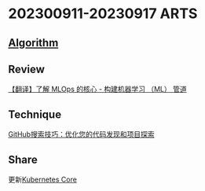 # 202300911-20230917 ARTS

## [Algorithm](Algorithm/)

## Review

[【翻译】了解 MLOps 的核心 - 构建机器学习 （ML） 管道](https://www.wangyiyang.cc/2023/09/13/learn-the-core-of-mlops-building-machine-learning-ml-pipelines/)


## Technique

[GitHub搜索技巧：优化您的代码发现和项目探索](https://www.wangyiyang.cc/fragment/2023-09-15-github-search-tips-optimizing-your-code-discovery-and-project-exploration/)

## Share

更新[Kubernetes Core](https://www.wangyiyang.cc/wiki/2023-08-27-kubernetes-core/)
